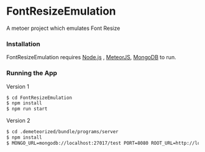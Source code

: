 # FontResizeEmulation

A metoer project which emulates Font Resize

### Installation

FontResizeEmulation requires [Node.js](https://nodejs.org/) , [MeteorJS](https://www.meteor.com/), [MongoDB](https://www.mongodb.org/) to run.

### Running the App
Version 1
```sh
$ cd FontResizeEmulation
$ npm install
$ npm run start
```
Version 2
```sh
$ cd .demeteorized/bundle/programs/server
$ npm install
$ MONGO_URL=mongodb://localhost:27017/test PORT=8080 ROOT_URL=http://localhost:8080 npm start
```
